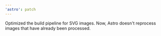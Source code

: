 ```yaml
---
'astro': patch
---
```


Optimized the build pipeline for SVG images. Now, Astro doesn't reprocess images that have already been processed. 
